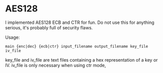 # AES128

I implemented AES128 ECB and CTR for fun. Do not use this for anything serious, it's probably full of security flaws.

Usage:

    main {enc|dec} {ecb|ctr} input_filename output_filename key_file iv_file

key_file and iv_file are text files containing a hex representation of a key or IV.
iv_file is only necessary when using ctr mode,
